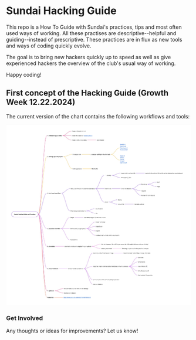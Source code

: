 # Sundai Hacking Guide
This repo is a How To Guide with Sundai's practices, tips and most often used ways of working. All these practises are descriptive--helpful and guiding--instead of prescriptive. These practices are in flux as new tools and ways of coding quickly evolve. 

The goal is to bring new hackers quickly up to speed as well as give experienced hackers the overview of the club's usual way of working. 

Happy coding!

## First concept of the Hacking Guide (Growth Week 12.22.2024)

The current version of the chart contains the following workflows and tools: 

![First concept of Hacking Guide](img/Sundai%20Hacking%20Guide%20first%20concept.jpg)

### Get Involved

Any thoughts or ideas for improvements? Let us know! 

